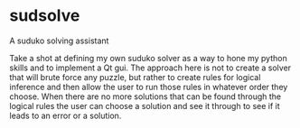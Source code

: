 # sudsolve
A suduko solving assistant

Take a shot at defining my own suduko solver as a way to hone my python skills and to implement a Qt gui. The approach here is not to create a solver that will brute force any puzzle, but rather to create rules for logical inference and then allow the user to run those rules in whatever order they choose. When there are no more solutions that can be found through the logical rules the user can choose a solution and see it through to see if it leads to an error or a solution.
